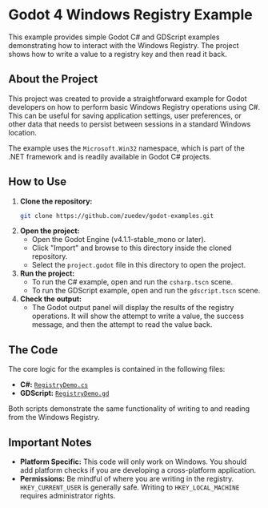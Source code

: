 # Godot 4 Windows Registry Example

This example provides simple Godot C# and GDScript examples demonstrating how to interact with the Windows Registry. The project shows how to write a value to a registry key and then read it back.

## About the Project

This project was created to provide a straightforward example for Godot developers on how to perform basic Windows Registry operations using C#. This can be useful for saving application settings, user preferences, or other data that needs to persist between sessions in a standard Windows location.

The example uses the `Microsoft.Win32` namespace, which is part of the .NET framework and is readily available in Godot C# projects.

## How to Use

1.  **Clone the repository:**
    ```bash
    git clone https://github.com/zuedev/godot-examples.git
    ```
2.  **Open the project:**
    - Open the Godot Engine (v4.1.1-stable_mono or later).
    - Click "Import" and browse to this directory inside the cloned repository.
    - Select the `project.godot` file in this directory to open the project.
3.  **Run the project:**
    - To run the C# example, open and run the `csharp.tscn` scene.
    - To run the GDScript example, open and run the `gdscript.tscn` scene.
4.  **Check the output:**
    - The Godot output panel will display the results of the registry operations. It will show the attempt to write a value, the success message, and then the attempt to read the value back.

## The Code

The core logic for the examples is contained in the following files:

- **C#:** [`RegistryDemo.cs`](RegistryDemo.cs)
- **GDScript:** [`RegistryDemo.gd`](RegistryDemo.gd)

Both scripts demonstrate the same functionality of writing to and reading from the Windows Registry.

## Important Notes

- **Platform Specific:** This code will only work on Windows. You should add platform checks if you are developing a cross-platform application.
- **Permissions:** Be mindful of where you are writing in the registry. `HKEY_CURRENT_USER` is generally safe. Writing to `HKEY_LOCAL_MACHINE` requires administrator rights.
